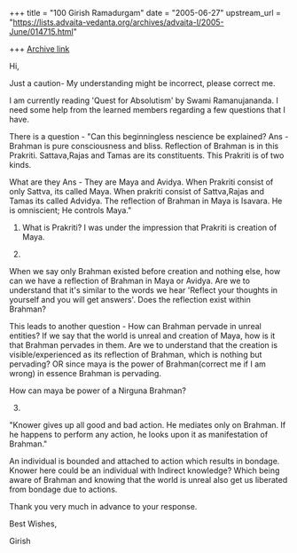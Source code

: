 +++
title = "100 Girish Ramadurgam"
date = "2005-06-27"
upstream_url = "https://lists.advaita-vedanta.org/archives/advaita-l/2005-June/014715.html"

+++
[Archive link](https://lists.advaita-vedanta.org/archives/advaita-l/2005-June/014715.html)

Hi,

Just a caution- My understanding might be incorrect, please correct me.

I am currently reading 'Quest for Absolutism' by Swami Ramanujananda.
I need some help from the learned members regarding a few questions that I
have.

There is a question -
"Can this beginningless nescience be explained?
Ans - Brahman is pure consciousness and bliss. Reflection of Brahman is in
this Prakriti. Sattava,Rajas and Tamas are its constituents. This Prakriti
is of two kinds.

What are they
Ans - They are Maya and Avidya. When Prakriti consist of only Sattva, its
called Maya. When prakriti consist of Sattva,Rajas and Tamas its called
Advidya. The reflection of Brahman in Maya is Isavara. He is omniscient; He
controls Maya."

1) What is Prakriti?
I was under the impression that Prakriti is creation of Maya. 

2) 
When we say only Brahman existed before creation and nothing else, how can
we have a reflection of Brahman in Maya or Avidya. 
    Are we to understand that it's similar to the words we hear 'Reflect
your thoughts in yourself and you will get answers'. Does the reflection
exist within Brahman?

This leads to another question - How can Brahman pervade in unreal entities?
If we say that the world is unreal and creation of Maya, how is it that
Brahman pervades in them.
    Are we to understand that the creation is visible/experienced as its
reflection of Brahman, which is nothing but pervading?
    OR since maya is the power of Brahman(correct me if I am wrong) in
essence Brahman is pervading.

How can maya be power of a Nirguna Brahman?

3)
"Knower gives up all good and bad action. He mediates only on Brahman. If he
happens to perform any action, he looks upon it as manifestation of
Brahman."

An individual is bounded and attached to action which results in bondage.
Knower here could be an individual with Indirect knowledge?  Which being
aware of Brahman and knowing that the world is unreal also get us liberated
from bondage due to actions.

Thank you very much in advance to your response.

Best Wishes,

Girish








